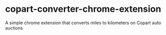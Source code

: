 # copart-converter-chrome-extension
 A simple chrome extension that converts miles to kilometers on Copart auto auctions
